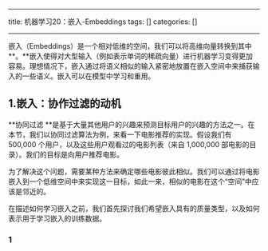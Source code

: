 
--- 
title:  机器学习20：嵌入-Embeddings 
tags: []
categories: [] 

---
嵌入（Embeddings）是一个相对低维的空间，我们可以将高维向量转换到其中**。**嵌入使得对大型输入（例如表示单词的稀疏向量）进行机器学习变得更加容易。理想情况下，嵌入通过将语义相似的输入紧密地放置在嵌入空间中来捕获输入的一些语义。嵌入可以在模型中学习和重用。



## 1.嵌入：协作过滤的动机

**协同过滤 **是基于大量其他用户的兴趣来预测目标用户的兴趣的方法之一。在本节，我们以协同过滤算法为例，来看一下电影推荐的实现。假设我们有 500,000 个用户，以及这些用户观看过的电影列表（来自 1,000,000 部电影的目录）。我们的目标是向用户推荐电影。

为了解决这个问题，需要某种方法来确定哪些电影彼此相似。我们可以通过将电影嵌入到一个低维空间中来实现这一目标，如此一来，相似的电影在这个“空间”中应该是邻近的。

在描述如何学习嵌入之前，我们首先探讨我们希望嵌入具有的质量类型，以及如何表示用于学习嵌入的训练数据。



### 1
